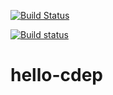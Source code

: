 
[![Build Status](https://ci.appveyor.com/api/projects/status/github/jomof/hello-cdep?branch=master&svg=true)](https://ci.appveyor.com/project/jomof/hello-cdep)

 [![Build status](https://ci.appveyor.com/api/projects/status/yg5idd2fnusv1n10?svg=true)](https://ci.appveyor.com/project/gwvo/flatbuffers)

# hello-cdep
